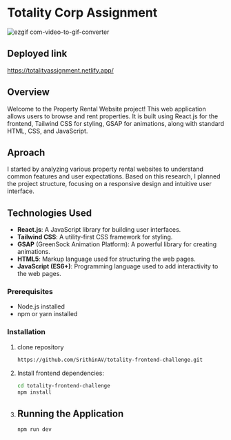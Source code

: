 # Totality Corp Assignment
![ezgif com-video-to-gif-converter](https://github.com/user-attachments/assets/01581cd9-7efb-47c1-a81e-12f6b7579d6e)

## Deployed link
https://totalityassignment.netlify.app/

## Overview
Welcome to the Property Rental Website project! This web application allows users to browse and rent properties. It is built using React.js for the frontend, Tailwind CSS for styling, GSAP for animations, along with standard HTML, CSS, and JavaScript.

## Aproach

I started by analyzing various property rental websites to understand common features and user expectations. Based on this research, I planned the project structure, focusing on a responsive design and intuitive user interface.

## Technologies Used

- **React.js**: A JavaScript library for building user interfaces.
- **Tailwind CSS**: A utility-first CSS framework for styling.
- **GSAP** (GreenSock Animation Platform): A powerful library for creating animations.
- **HTML5**: Markup language used for structuring the web pages.
- **JavaScript (ES6+)**: Programming language used to add interactivity to the web pages.

### Prerequisites

- Node.js installed
- npm or yarn installed

### Installation


1. clone repository
   ```bash
   https://github.com/SrithinAV/totality-frontend-challenge.git

2.   Install frontend dependencies:
     ```bash
     cd totality-frontend-challenge
     npm install
3. ## Running the Application
   ```bash
   npm run dev
   
